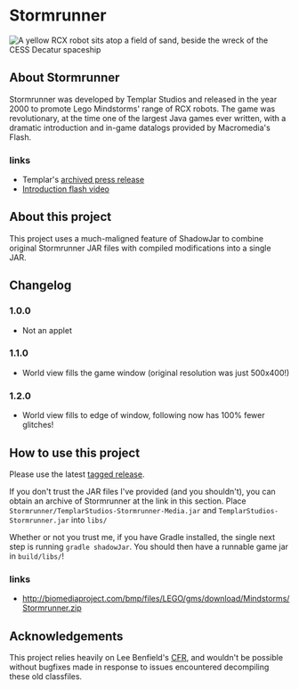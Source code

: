 # Stormrunner
![A yellow RCX robot sits atop a field of sand, beside the wreck of the CESS Decatur spaceship](https://i.imgur.com/A48SVeU.png "Screenshot")

## About Stormrunner
Stormrunner was developed by Templar Studios and released in the year 2000 to
promote Lego Mindstorms' range of RCX robots. The game was revolutionary, at the
time one of the largest Java games ever written, with a dramatic introduction
and in-game datalogs provided by Macromedia's Flash. 

### links
* Templar's [archived press release](https://web.archive.org/web/20070817042000/http://www.templar.com/info/pr_may2000.html)
* [Introduction flash video](http://biomediaproject.com/bmp/files/LEGO/gms/online/Mindstorms/Stormrunner/Stormrunner/images/sr-intro.swf)

## About this project
This project uses a much-maligned feature of ShadowJar to combine original
Stormrunner JAR files with compiled modifications into a single JAR.

## Changelog
### 1.0.0
* Not an applet
### 1.1.0
* World view fills the game window (original resolution was just 500x400!)
### 1.2.0
* World view fills to edge of window, following now has 100% fewer glitches! 

## How to use this project
Please use the latest [tagged release](https://github.com/EvelynSubarrow/Stormrunner).

If you don't trust the JAR files I've provided (and you shouldn't), you can
obtain an archive of Stormrunner at the link in this section. Place
`Stormrunner/TemplarStudios-Stormrunner-Media.jar` and
`TemplarStudios-Stormrunner.jar` into `libs/`

Whether or not you trust me, if you have Gradle installed, the single next step
is running `gradle shadowJar`. You should then have a runnable game jar in
`build/libs/`!

### links
* http://biomediaproject.com/bmp/files/LEGO/gms/download/Mindstorms/Stormrunner.zip

## Acknowledgements
This project relies heavily on Lee Benfield's
[CFR](https://github.com/leibnitz27/cfr/), and wouldn't be possible without
bugfixes made in response to issues encountered decompiling these old
classfiles. 
